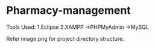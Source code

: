 # Pharmacy-management
Tools Used:
  1.Eclipse
  2.XAMPP
    ->PHPMyAdmin
    ->MySQL

Refer image.png for project directory structure.
